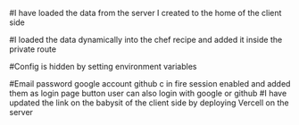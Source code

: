 #I have loaded the data from the server I created to the home of the client side

#I loaded the data dynamically into the chef recipe and added it inside the private route

#Config is hidden by setting environment variables

#Email password google account github c in fire session enabled and added them as login page button user can also login with google or github
#I have updated the link on the babysit of the client side by deploying Vercell on the server
